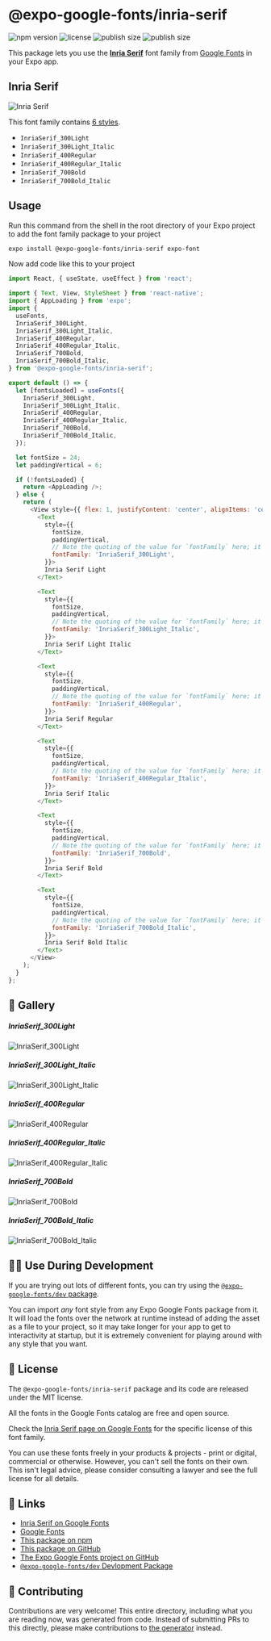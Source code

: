 # @expo-google-fonts/inria-serif

![npm version](https://flat.badgen.net/npm/v/@expo-google-fonts/inria-serif)
![license](https://flat.badgen.net/github/license/expo/google-fonts)
![publish size](https://flat.badgen.net/packagephobia/install/@expo-google-fonts/inria-serif)
![publish size](https://flat.badgen.net/packagephobia/publish/@expo-google-fonts/inria-serif)

This package lets you use the [**Inria Serif**](https://fonts.google.com/specimen/Inria+Serif) font family from [Google Fonts](https://fonts.google.com/) in your Expo app.

## Inria Serif

![Inria Serif](./font-family.png)

This font family contains [6 styles](#-gallery).

- `InriaSerif_300Light`
- `InriaSerif_300Light_Italic`
- `InriaSerif_400Regular`
- `InriaSerif_400Regular_Italic`
- `InriaSerif_700Bold`
- `InriaSerif_700Bold_Italic`

## Usage

Run this command from the shell in the root directory of your Expo project to add the font family package to your project
```sh
expo install @expo-google-fonts/inria-serif expo-font
```

Now add code like this to your project
```js
import React, { useState, useEffect } from 'react';

import { Text, View, StyleSheet } from 'react-native';
import { AppLoading } from 'expo';
import {
  useFonts,
  InriaSerif_300Light,
  InriaSerif_300Light_Italic,
  InriaSerif_400Regular,
  InriaSerif_400Regular_Italic,
  InriaSerif_700Bold,
  InriaSerif_700Bold_Italic,
} from '@expo-google-fonts/inria-serif';

export default () => {
  let [fontsLoaded] = useFonts({
    InriaSerif_300Light,
    InriaSerif_300Light_Italic,
    InriaSerif_400Regular,
    InriaSerif_400Regular_Italic,
    InriaSerif_700Bold,
    InriaSerif_700Bold_Italic,
  });

  let fontSize = 24;
  let paddingVertical = 6;

  if (!fontsLoaded) {
    return <AppLoading />;
  } else {
    return (
      <View style={{ flex: 1, justifyContent: 'center', alignItems: 'center' }}>
        <Text
          style={{
            fontSize,
            paddingVertical,
            // Note the quoting of the value for `fontFamily` here; it expects a string!
            fontFamily: 'InriaSerif_300Light',
          }}>
          Inria Serif Light
        </Text>

        <Text
          style={{
            fontSize,
            paddingVertical,
            // Note the quoting of the value for `fontFamily` here; it expects a string!
            fontFamily: 'InriaSerif_300Light_Italic',
          }}>
          Inria Serif Light Italic
        </Text>

        <Text
          style={{
            fontSize,
            paddingVertical,
            // Note the quoting of the value for `fontFamily` here; it expects a string!
            fontFamily: 'InriaSerif_400Regular',
          }}>
          Inria Serif Regular
        </Text>

        <Text
          style={{
            fontSize,
            paddingVertical,
            // Note the quoting of the value for `fontFamily` here; it expects a string!
            fontFamily: 'InriaSerif_400Regular_Italic',
          }}>
          Inria Serif Italic
        </Text>

        <Text
          style={{
            fontSize,
            paddingVertical,
            // Note the quoting of the value for `fontFamily` here; it expects a string!
            fontFamily: 'InriaSerif_700Bold',
          }}>
          Inria Serif Bold
        </Text>

        <Text
          style={{
            fontSize,
            paddingVertical,
            // Note the quoting of the value for `fontFamily` here; it expects a string!
            fontFamily: 'InriaSerif_700Bold_Italic',
          }}>
          Inria Serif Bold Italic
        </Text>
      </View>
    );
  }
};

```

## 🔡 Gallery

##### InriaSerif_300Light
![InriaSerif_300Light](./InriaSerif_300Light.ttf.png)

##### InriaSerif_300Light_Italic
![InriaSerif_300Light_Italic](./InriaSerif_300Light_Italic.ttf.png)

##### InriaSerif_400Regular
![InriaSerif_400Regular](./InriaSerif_400Regular.ttf.png)

##### InriaSerif_400Regular_Italic
![InriaSerif_400Regular_Italic](./InriaSerif_400Regular_Italic.ttf.png)

##### InriaSerif_700Bold
![InriaSerif_700Bold](./InriaSerif_700Bold.ttf.png)

##### InriaSerif_700Bold_Italic
![InriaSerif_700Bold_Italic](./InriaSerif_700Bold_Italic.ttf.png)


## 👩‍💻 Use During Development

If you are trying out lots of different fonts, you can try using the [`@expo-google-fonts/dev` package](https://github.com/expo/google-fonts/tree/master/font-packages/dev#readme).

You can import *any* font style from any Expo Google Fonts package from it. It will load the fonts
over the network at runtime instead of adding the asset as a file to your project, so it may take longer
for your app to get to interactivity at startup, but it is extremely convenient
for playing around with any style that you want.

## 📖 License

The `@expo-google-fonts/inria-serif` package and its code are released under the MIT license.

All the fonts in the Google Fonts catalog are free and open source.

Check the [Inria Serif page on Google Fonts](https://fonts.google.com/specimen/Inria+Serif) for the specific license of this font family.

You can use these fonts freely in your products & projects - print or digital, commercial or otherwise. However, you can't sell the fonts on their own. This isn't legal advice, please consider consulting a lawyer and see the full license for all details.

## 🔗 Links

- [Inria Serif on Google Fonts](https://fonts.google.com/specimen/Inria+Serif)
- [Google Fonts](https://fonts.google.com/)
- [This package on npm](https://www.npmjs.com/package/@expo-google-fonts/inria-serif)
- [This package on GitHub](https://github.com/expo/google-fonts/tree/master/font-packages/inria-serif)
- [The Expo Google Fonts project on GitHub](https://github.com/expo/google-fonts)
- [`@expo-google-fonts/dev` Devlopment Package](https://github.com/expo/google-fonts/tree/master/font-packages/dev)

## 🤝 Contributing

Contributions are very welcome! This entire directory, including what you are reading now, was generated from code. Instead of submitting PRs to this directly, please make contributions to [the generator](https://github.com/expo/google-fonts/tree/master/packages/generator) instead.
